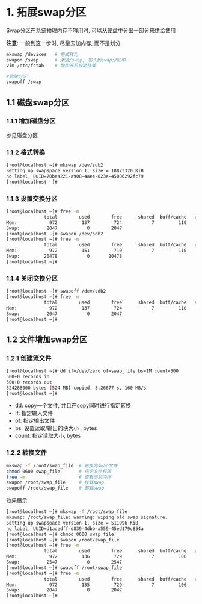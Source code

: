 # 1. 拓展swap分区

Swap分区在系统物理内存不够用时, 可以从硬盘中分出一部分来供给使用

**注意**: 一般到这一步时, 尽量去加内存, 而不是划分.

```bash
mkswap /devices   # 格式转化
swapon /swap      # 激活/swap, 加入到swap分区中
vim /etc/fstab    # 增加开机自动挂载

#删除分区 
swapoff /swap
```

## 1.1 磁盘swap分区

### 1.1.1 增加磁盘分区

参见磁盘分区

### 1.1.2 格式转换

```bash
[root@localhost ~]# mkswap /dev/sdb2
Setting up swapspace version 1, size = 18873320 KiB
no label, UUID=70baa221-a908-4aee-823a-45086292fc79
[root@localhost ~]#
```

### 1.1.3 设置交换分区

```bash
[root@localhost ~]# free -m
              total        used        free      shared  buff/cache   available
Mem:            972         137         724           7         110         706
Swap:          2047           0        2047
[root@localhost ~]# swapon /dev/sdb2
[root@localhost ~]# free -m
              total        used        free      shared  buff/cache   available
Mem:            972         151         710           7         110         691
Swap:         20478           0       20478
[root@localhost ~]# 
```

### 1.1.4 关闭交换分区

```bash
[root@localhost ~]# swapoff /dev/sdb2
[root@localhost ~]# free -m
              total        used        free      shared  buff/cache   available
Mem:            972         137         724           7         110         705
Swap:          2047           0        2047
[root@localhost ~]#
```

## 1.2 文件增加swap分区

### 1.2.1 创建流文件

```bash
[root@localhost ~]# dd if=/dev/zero of=swap_file bs=1M count=500
500+0 records in
500+0 records out
524288000 bytes (524 MB) copied, 3.26677 s, 160 MB/s
[root@localhost ~]#
```

* dd: copy一个文件, 并且在copy同时进行指定转换
* if: 指定输入文件
* of: 指定输出文件
* bs: 设置读取/输出的块大小   , bytes
* count: 指定读取大小, bytes

### 1.2.2 转换文件

```bash
mkswap -f /root/swap_file  # 转换为swap文件
chmod 0600 swap_file       # 指定文件权限
free -m                    # 查看当前内存
swapon /root/swap_file     # 挂载swap
swapoff /root/swap_file    # 卸载swap
```

效果展示

```bash
[root@localhost ~]# mkswap -f /root/swap_file
mkswap: /root/swap_file: warning: wiping old swap signature.
Setting up swapspace version 1, size = 511996 KiB
no label, UUID=d1adedff-d839-4dbb-a559-45ed179c854a
[root@localhost ~]# chmod 0600 swap_file 
[root@localhost ~]# swapon /root/swap_file
[root@localhost ~]# free -m
              total        used        free      shared  buff/cache   available
Mem:            972         136         729           7         106         709
Swap:          2547           0        2547
[root@localhost ~]# swapoff /root/swap_file
[root@localhost ~]# free -m
              total        used        free      shared  buff/cache   available
Mem:            972         135         729           7         106         709
Swap:          2047           0        2047
[root@localhost ~]#
```



